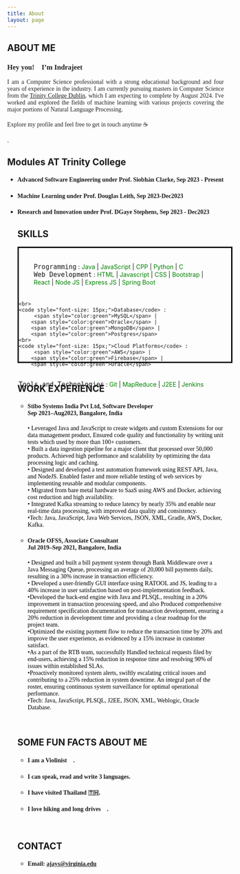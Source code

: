 ```yaml
---
title: About
layout: page
---
```

<h2 class="title" >ABOUT ME</h2>
<!--![Profile Image]({% if site.external-image %}{{ site.picture }}{% else %}{{ site.url }}/{{ site.picture }}{% endif %})-->

<p><h3 style="color: #222;font-family: Comic Sans MS;">Hey you!<span>&#128075;</span> I’m Indrajeet</h3></p>

<p style="color: #222;font-family: Comic Sans MS; text-align: justify;">I am a Computer Science professional with a strong educational background and 
    four years of experience in the industry. I am currently pursuing masters in Computer Science from the 
    <a href="https://www.tcd.ie/scss/">Trinity College Dublin</a>, which I am expecting to complete by August 2024.  I've worked and explored the fields of machine learning with various projects covering the
major portions of Natural Language Processing. <br><br>Explore my profile and feel free
to get in touch anytime <span>&#9749;</span></p>.<br>

<h2>Modules AT Trinity College</h2>
<ul class="skill-list">
    <li><h4 style="font-family: 'Comic Sans MS';">Advanced Software Engineering<a href="https://teaching.scss.tcd.ie/module/cs7cs3-advanced-software-engineering/"></a> under Prof. Siobhán Clarke, Sep 2023 - Present</h4></li>
   <li><h4 style="font-family: 'Comic Sans MS';">Machine Learning<a href="https://teaching.scss.tcd.ie/module/cs7cs4-machine-learning/"></a> under Prof. Douglas Leith, Sep 2023-Dec2023</h4></li>
   <li><h4 style="font-family: 'Comic Sans MS';">Research and Innovation<a href="https://teaching.scss.tcd.ie/module/cs7cs6-research-and-innovation/"></a> under Prof. DGaye Stephens, Sep 2023 - Dec2023</h4></li>
	

<h2>SKILLS</h2>
<div style=" width: 500px;height: 270px;border: 3px solid black;box-sizing: border-box;">
    <p style="margin: 35px;"><code style="font-size: 15px;">Programming</code> :  
          <span style="color:green">Java</span> | <span style="color:green">JavaScript</span>
          | <span style="color:green">CPP</span> | <span style="color:green">Python</span> | <span style="color:green">C</span> 
	<br>
    <code style="font-size: 15px;">Web Development</code> : 
         <span style="color:green">HTML</span> | 
        <span style="color:green">Javascript</span> |  
        <span style="color:green">CSS</span> | 
        <span style="color:green">Bootstrap</span> | 
        <span style="color:green">React</span> |
        <span style="color:green">Node JS</span> |
        <span style="color:green">Express JS</span> |
		<span style="color:green">Spring Boot</span> 
		
    <br>
    <code style="font-size: 15px;">Database</code> : 
         <span style="color:green">MySQL</span> | 
        <span style="color:green">Oracle</span> | 
        <span style="color:green">MongoDB</span> | 
        <span style="color:green">Postgres</span>
    <br>
    <code style="font-size: 15px;">Cloud Platforms</code> : 
         <span style="color:green">AWS</span> | 
        <span style="color:green">Firebase</span> | 
        <span style="color:green">Oracle</span>
   <br>
    <code style="font-size: 15px;">Tools and Technologies</code> : 
         <span style="color:green">Git</span> | 
        <span style="color:green">MapReduce</span> | 
        <span style="color:green">J2EE</span> | 
        <span style="color:green">Jenkins</span>
    </p>

</div>
<br>

<h2>WORK EXPERIENCE</h2>
<ul class="skill-list">
	<li><h4 style="font-family: 'Comic Sans MS';">Stibo Systems India Pvt Ltd, Software Developer<br /> Sep 2021–Aug2023, Bangalore, India</h4></li>
	<p style="font-family: 'Comic Sans MS';font-size:medium;color:black;font-size:14px;">• Leveraged Java and JavaScript to create widgets and custom Extensions for our data management product, Ensured
code quality and functionality by writing unit tests which used by more than 100+ customers.<br>• Built a data ingestion pipeline for a major client that processed over 50,000 products. Achieved high performance and
scalability by optimizing the data processing logic and caching.<br>• Designed and developed a test automation framework using REST API, Java, and NodeJS. Enabled faster and more
reliable testing of web services by implementing reusable and modular components.<br>• Migrated from bare metal hardware to SaaS using AWS and Docker, achieving cost reduction and high availability.<br>• Integrated Kafka streaming to reduce latency by nearly 35% and enable near real-time data processing, with improved
data quality and consistency. <br>•Tech: Java, JavaScript, Java Web Services, JSON, XML, Gradle, AWS, Docker, Kafka.</p>
	<li><h4 style="font-family: 'Comic Sans MS';">Oracle OFSS, Associate Consultant <br />Jul 2019–Sep 2021, Bangalore, India</h4></li>
	<p style="font-family: 'Comic Sans MS';font-size:medium;color:black; font-size:14px;">• Designed and built a bill payment system through Bank Middleware over a Java Messaging Queue, processing an
average of 20,000 bill payments daily, resulting in a 30% increase in transaction efficiency.<br />• Developed a user-friendly GUI interface using RATOOL and JS, leading to a 40% increase in user satisfaction based on
post-implementation feedback.<br>•Developed the back-end engine with Java and PLSQL, resulting in a 20% improvement in transaction processing speed,
and also Produced comprehensive requirement specification documentation for transaction development, ensuring a 20%
reduction in development time and providing a clear roadmap for the project team.<br>•Optimized the existing payment flow to reduce the transaction time by 20% and improve the user experience, as
evidenced by a 15% increase in customer satisfact.<br>•As a part of the RTB team, successfully Handled technical requests filed by end-users, achieving a 15% reduction in
response time and resolving 90% of issues within established SLAs.<br>•Proactively monitored system alerts, swiftly escalating critical issues and contributing to a 25% reduction in system
downtime. An integral part of the roster, ensuring continuous system surveillance for optimal operational performance.<br>•Tech: Java, JavaScript, PLSQL, J2EE, JSON, XML, Weblogic, Oracle Database.</p>
</ul>
<br>

<h2 id="contact">SOME FUN FACTS ABOUT ME</h2>
<ul>
<li><h4 style="font-family: 'Comic Sans MS';">I am a Violinist <span>&#127931;</span>.</h4></li>
<li><h4 style="font-family: 'Comic Sans MS';">I can speak, read and write 3 languages.</h4></li>
<li><h4 style="font-family: 'Comic Sans MS';">I have visited Thailand <span>&#127481;&#127469;</span>.</h4></li>
<li><h4 style="font-family: 'Comic Sans MS';">I love hiking and long drives <span>&#128663;</span>.</h4></li>
</ul>

<br>
<h2 id="contact">CONTACT</h2>
<ul>
<li><h4 style="font-family: 'Comic Sans MS';">Email: <a href="mailto:kumari@tcd.ie">ajays@virginia.edu</a></h4></li>
</ul>
